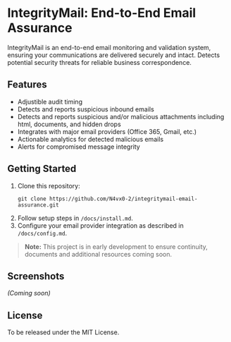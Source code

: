 # IntegrityMail: End-to-End Email Assurance

IntegrityMail is an end-to-end email monitoring and validation system, ensuring your communications are delivered securely and intact. Detects potential security threats for reliable business correspondence.

## Features

- Adjustible audit timing
- Detects and reports suspicious inbound emails
- Detects and reports suspicious and/or malicious attachments including html, documents, and hidden drops
- Integrates with major email providers (Office 365, Gmail, etc.)
- Actionable analytics for detected malicious emails
- Alerts for compromised message integrity

## Getting Started

1. Clone this repository:
    ```
    git clone https://github.com/N4vx0-2/integritymail-email-assurance.git
    ```
2. Follow setup steps in `/docs/install.md`.
3. Configure your email provider integration as described in `/docs/config.md`.

> **Note:** This project is in early development to ensure continuity, documents and additional resources coming soon.

## Screenshots

*(Coming soon)*

## License

To be released under the MIT License.
